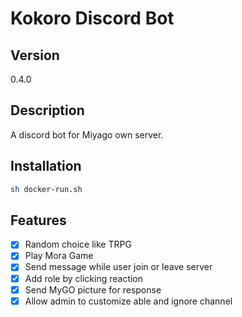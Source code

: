 # Kokoro Discord Bot

## Version

0.4.0

## Description

A discord bot for Miyago own server.

## Installation

```bash
sh docker-run.sh
```

## Features

- [x] Random choice like TRPG
- [x] Play Mora Game
- [x] Send message while user join or leave server
- [x] Add role by clicking reaction
- [x] Send MyGO picture for response
- [x] Allow admin to customize able and ignore channel
